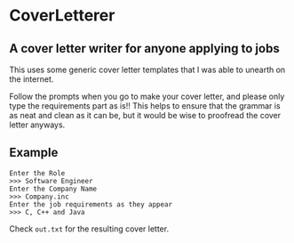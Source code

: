 # CoverLetterer

## A cover letter writer for anyone applying to jobs

This uses some generic cover letter templates that I was able to unearth on the internet.

Follow the prompts when you go to make your cover letter, and please only type the requirements part as is!!
This helps to ensure that the grammar is as neat and clean as it can be, but it would be wise to proofread the cover letter anyways.

## Example

```
Enter the Role
>>> Software Engineer
Enter the Company Name
>>> Company.inc
Enter the job requirements as they appear
>>> C, C++ and Java
```

Check `out.txt` for the resulting cover letter.
